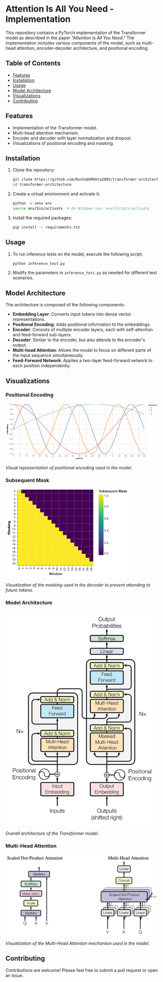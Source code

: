 # Attention Is All You Need - Implementation

This repository contains a PyTorch implementation of the Transformer model as described in the paper *"Attention Is All You Need."* The implementation includes various components of the model, such as multi-head attention, encoder-decoder architecture, and positional encoding.

## Table of Contents

- [Features](#features)
- [Installation](#installation)
- [Usage](#usage)
- [Model Architecture](#model-architecture)
- [Visualizations](#visualizations)
- [Contributing](#contributing)

## Features

- Implementation of the Transformer model.
- Multi-head attention mechanism.
- Encoder and decoder with layer normalization and dropout.
- Visualizations of positional encoding and masking.

## Installation

1. Clone the repository:

   ```bash
   git clone https://github.com/RushabhMehta2005/transformer-architecture.git
   cd transformer-architecture
   ```

2. Create a virtual environment and activate it:

   ```bash
   python -m venv env
   source env/bin/activate  # On Windows use `env\Scripts\activate`
   ```

3. Install the required packages:

   ```bash
   pip install -r requirements.txt
   ```

## Usage

1. To run inference tests on the model, execute the following script:

   ```bash
   python inference_test.py
   ```

2. Modify the parameters in `inference_test.py` as needed for different test scenarios.

## Model Architecture

The architecture is composed of the following components:

- **Embedding Layer**: Converts input tokens into dense vector representations.
- **Positional Encoding**: Adds positional information to the embeddings.
- **Encoder**: Consists of multiple encoder layers, each with self-attention and feed-forward sub-layers.
- **Decoder**: Similar to the encoder, but also attends to the encoder's output.
- **Multi-head Attention**: Allows the model to focus on different parts of the input sequence simultaneously.
- **Feed-Forward Network**: Applies a two-layer feed-forward network to each position independently.

## Visualizations

### Positional Encoding

![Positional Encoding](visualisation/positional_encoding_visualised.png)

*Visual representation of positional encoding used in the model.*

### Subsequent Mask

![Subsequent Mask](visualisation/masking_visualised.png)

*Visualization of the masking used in the decoder to prevent attending to future tokens.*

### Model Architecture

![Model Architecture](visualisation/architecture.png)

*Overall architecture of the Transformer model.*

### Multi-Head Attention

![Multi-Head Attention](visualisation/multiheadattention.png)

*Visualization of the Multi-Head Attention mechanism used in the model.*

## Contributing

Contributions are welcome! Please feel free to submit a pull request or open an issue.
